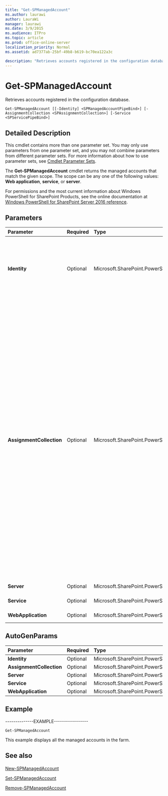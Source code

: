 ```yaml
---
title: "Get-SPManagedAccount"
ms.author: laurawi
author: LauraWi
manager: laurawi
ms.date: 3/9/2015
ms.audience: ITPro
ms.topic: article
ms.prod: office-online-server
localization_priority: Normal
ms.assetid: ad7377ab-25bf-49b8-b619-bc70ea122a3c

description: "Retrieves accounts registered in the configuration database."
---
```


# Get-SPManagedAccount

Retrieves accounts registered in the configuration database.
  
```
Get-SPManagedAccount [[-Identity] <SPManagedAccountPipeBind>] [-AssignmentCollection <SPAssignmentCollection>] [-Service <SPServicePipeBind>]
```

## Detailed Description

This cmdlet contains more than one parameter set. You may only use parameters from one parameter set, and you may not combine parameters from different parameter sets. For more information about how to use parameter sets, see [Cmdlet Parameter Sets](https://go.microsoft.com/fwlink/?LinkID=187810).
  
The **Get-SPManagedAccount** cmdlet returns the managed accounts that match the given scope. The scope can be any one of the following values: **Web application**, **service**, or **server**. 
  
For permissions and the most current information about Windows PowerShell for SharePoint Products, see the online documentation at [Windows PowerShell for SharePoint Server 2016 reference](https://go.microsoft.com/fwlink/p/?LinkId=671715).
  
## Parameters

|**Parameter**|**Required**|**Type**|**Description**|
|:-----|:-----|:-----|:-----|
|**Identity** <br/> |Optional  <br/> |Microsoft.SharePoint.PowerShell.SPManagedAccountPipeBind  <br/> |Specifies the full name or partial name of the managed accounts to retrieve.  <br/> The type must be a valid account name, in the form Domain\User, or a GUID, in the form 1234-3456-09876.  <br/> |
|**AssignmentCollection** <br/> |Optional  <br/> |Microsoft.SharePoint.PowerShell.SPAssignmentCollection  <br/> |Manages objects for the purpose of proper disposal. Use of objects, such as **SPWeb** or **SPSite**, can use large amounts of memory and use of these objects in Windows PowerShell scripts requires proper memory management. Using the **SPAssignment** object, you can assign objects to a variable and dispose of the objects after they are needed to free up memory. When **SPWeb**, **SPSite**, or **SPSiteAdministration** objects are used, the objects are automatically disposed of if an assignment collection or the **Global** parameter is not used.  <br/> > [!NOTE]> When the **Global** parameter is used, all objects are contained in the global store. If objects are not immediately used, or disposed of by using the **Stop-SPAssignment** command, an out-of-memory scenario can occur.           |
|**Server** <br/> |Optional  <br/> |Microsoft.SharePoint.PowerShell.SPServerPipeBind  <br/> |Specifies the scope to a server.  <br/> |
|**Service** <br/> |Optional  <br/> |Microsoft.SharePoint.PowerShell.SPServicePipeBind  <br/> |Specifies the scope to a service.  <br/> |
|**WebApplication** <br/> |Optional  <br/> |Microsoft.SharePoint.PowerShell.SPWebApplicationPipeBind  <br/> |Specifies the scope to a Web application.  <br/> |
   
## AutoGenParams

|**Parameter**|**Required**|**Type**|**Description**|
|:-----|:-----|:-----|:-----|
|**Identity** <br/> |Optional  <br/> |Microsoft.SharePoint.PowerShell.SPManagedAccountPipeBind  <br/> ||
|**AssignmentCollection** <br/> |Optional  <br/> |Microsoft.SharePoint.PowerShell.SPAssignmentCollection  <br/> ||
|**Server** <br/> |Optional  <br/> |Microsoft.SharePoint.PowerShell.SPServerPipeBind  <br/> ||
|**Service** <br/> |Optional  <br/> |Microsoft.SharePoint.PowerShell.SPServicePipeBind  <br/> ||
|**WebApplication** <br/> |Optional  <br/> |Microsoft.SharePoint.PowerShell.SPWebApplicationPipeBind  <br/> ||
   
## Example

--------------EXAMPLE-----------------
  
```
Get-SPManagedAccount
```

This example displays all the managed accounts in the farm.
  
## See also

#### 

[New-SPManagedAccount](new-spmanagedaccount.md)
  
[Set-SPManagedAccount](set-spmanagedaccount.md)
  
[Remove-SPManagedAccount](remove-spmanagedaccount.md)

